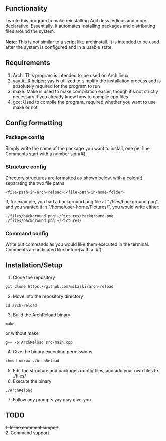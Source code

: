 ## Functionality
I wrote this program to make reinstalling Arch less tedious and more declarative. Essentially, it automates installing packages and distributing files around the system.\
\
**Note**: This is not similar to a script like archinstall. It is intended to be used after the system is configured and in a usable state.

## Requirements
1. Arch: This program is intended to be used on Arch linux
2. [yay AUR helper](https://github.com/Jguer/yay): yay is utilized to simplify the installation process and is absolutely required for the program to run
3. make: Make is used to make compilation easier, though it's not strictly necessary if you already know how to compile cpp files
4. gcc: Used to compile the program, required whether you want to use make or not

## Config formatting
### Package config
Simply write the name of the package you want to install, one per line.\
Comments start with a number sign(\#). 
### Structure config
Directory structures are formatted as shown below, with a colon(:) separating the two file paths
```
<file-path-in-arch-reload>:<file-path-in-home-folder>
```
If, for example, you had a background.png file at "./files/background.png", and you wanted it in "/home/user-home/Pictures/", you would write either:
```
./files/background.png:~/Pictures/background.png
./files/background.png:~/Pictures/
```
### Command config
Write out commands as you would like them executed in the terminal. Comments are indicated like before(with a '\#').

## Installation/Setup
1. Clone the repository
```
git clone https://github.com/mikasli/arch-reload
```
2. Move into the repository directory
```
cd arch-reload
```
3. Build the ArchReload binary
```
make
```
or without make
```
g++ -o ArchReload src/main.cpp
```
4. Give the binary executing permissions 
```
chmod u=rwx ./ArchReload
```
5. Edit the structure and packages config files, and add your own files to ./files/
6. Execute the binary
```
./ArchReload
```
7. Follow any prompts yay may give you

## TODO
~~1. Inline comment support~~\
~~2. Command support~~

